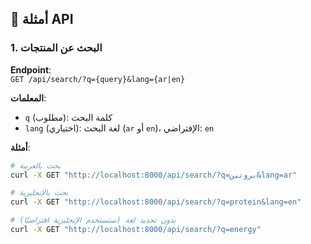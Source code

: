 ## 📡 أمثلة API

### 1. البحث عن المنتجات
**Endpoint**:  
`GET /api/search/?q={query}&lang={ar|en}`

**المعلمات**:
- `q` (مطلوب): كلمة البحث
- `lang` (اختياري): لغة البحث (`ar` أو `en`)، الإفتراضي: `en`

**أمثلة**:

```bash
# بحث بالعربية
curl -X GET "http://localhost:8000/api/search/?q=بروتين&lang=ar"

# بحث بالإنجليزية
curl -X GET "http://localhost:8000/api/search/?q=protein&lang=en"

# بدون تحديد لغة (ستستخدم الإنجليزية افتراضيًا)
curl -X GET "http://localhost:8000/api/search/?q=energy"
